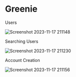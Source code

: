 # Greenie

Users

![Screenshot 2023-11-17 211148](https://github.com/JNaveenRaaj/Greenie/assets/95143158/670bb895-4f55-4032-8aa1-e47c0bcd27f5)

Searching Users

![Screenshot 2023-11-17 211230](https://github.com/JNaveenRaaj/Greenie/assets/95143158/1342b083-25a8-44f1-a215-e7889fef0f59)


Account Creation

![Screenshot 2023-11-17 211156](https://github.com/JNaveenRaaj/Greenie/assets/95143158/ff9b733d-5656-4a7a-87cd-a19bb5bed7c9)

